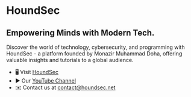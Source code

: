 HoundSec
=============================================================================================================================================

Empowering Minds with Modern Tech.
----------------

Discover the world of technology, cybersecurity, and programming with HoundSec - a platform founded by Monazir Muhammad Doha, offering valuable insights and tutorials to a global audience.

* 🖥️  Visit [HoundSec](https://houndsec.net)
* ▶️  Our [YouTube Channel](https://youtube.com/@HoundSec)
* ✉️  Contact us at [contact@houndsec.net](mailto:contact@houndsec.net)

